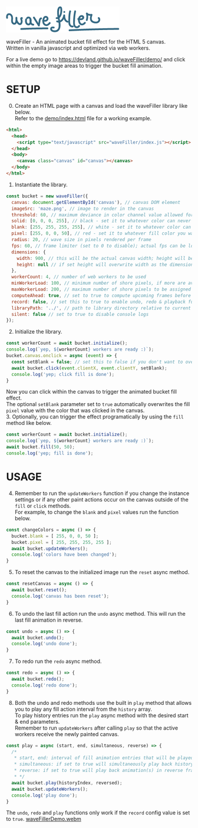 ![image](waveFiller.png)

waveFiller - An animated bucket fill effect for the HTML 5 canvas.  
Written in vanilla javascript and optimized via web workers.  

For a live demo go to https://devland.github.io/waveFiller/demo/ and click within the empty image areas to trigger the bucket fill animation.  

# SETUP

0. Create an HTML page with a canvas and load the waveFiller library like below.  
Refer to the [demo/index.html](demo/index.html) file for a working example.  
```html
<html>
  <head>
    <script type="text/javascript" src="waveFiller/index.js"></script>
  </head>
  <body>
    <canvas class="canvas" id="canvas"></canvas>
  </body>
</html>
```
1. Instantiate the library.  
```javascript
const bucket = new waveFiller({
  canvas: document.getElementById('canvas'), // canvas DOM element
  imageSrc: 'maze.png', // image to render in the canvas
  threshold: 60, // maximum deviance in color channel value allowed for a pixel to be considered blank
  solid: [0, 0, 0, 255], // black - set it to whatever color can never be filled in the image
  blank: [255, 255, 255, 255], // white - set it to whatever color can be filled in the image
  pixel: [255, 0, 0, 50], // red - set it to whatever fill color you want as RGBA
  radius: 20, // wave size in pixels rendered per frame
  fps: 60, // frame limiter (set to 0 to disable); actual fps can be lower depending on your CPU
  dimensions: {
    width: 900, // this will be the actual canvas width; height will be calculated relative to this width
    height: null // if set height will overwrite width as the dimension for resize reference; width will be calculated relative to this height
  },
  workerCount: 4, // number of web workers to be used
  minWorkerLoad: 100, // minimum number of shore pixels, if more are available, to be assigned to a web worker
  maxWorkerLoad: 200, // maximum number of shore pixels to be assigned to a worker (set to 0 to disable)
  computeAhead: true, // set to true to compute upcoming frames before current frame is done for faster overall rendering; warning: wave is no longer an advancing circle when filling large areas
  record: false, // set this to true to enable undo, redo & playback functionality
  libraryPath: '../', // path to library directory relative to current context
  silent: false // set to true to disable console logs
});
```
2. Initialize the library.  
```javascript
const workerCount = await bucket.initialize();
console.log(`yep, ${workerCount} workers are ready :)`);
bucket.canvas.onclick = async (event) => {
  const setBlank = false; // set this to false if you don't want to overwrite the current blanl color with the one that was clicked within the canvas
  await bucket.click(event.clientX, event.clientY, setBlank);
  console.log('yep; click fill is done');
}
```
Now you can click within the canvas to trigger the animated bucket fill effect.  
The optional `setBlank` parameter set to `true` automatically overwrites the fill `pixel` value with the color that was clicked in the canvas.  
3. Optionally, you can trigger the effect programatically by using the `fill` method like below.  
```javascript
const workerCount = await bucket.initialize();
console.log(`yep, ${workerCount} workers are ready :)`);
await bucket.fill(50, 50);
console.log('yep; fill is done');
```
# USAGE
4. Remember to run the `updateWorkers` function if you change the instance settings or if any other paint actions occur on the canvas outside of the `fill` or `click` methods.  
For example, to change the `blank` and `pixel` values run the function below.  
```javascript
const changeColors = async () => {
  bucket.blank = [ 255, 0, 0, 50 ];
  bucket.pixel = [ 255, 255, 255, 255 ];
  await bucket.updateWorkers();
  console.log('colors have been changed');
}
```
5. To reset the canvas to the initialized image run the `reset` async method.
```javascript
const resetCanvas = async () => {
  await bucket.reset();
  console.log('canvas has been reset');
}
```
6. To undo the last fill action run the `undo` async method. This will run the last fill animation in reverse.
```javascript
const undo = async () => {
  await bucket.undo();
  console.log('undo done');
}
```
7. To redo run the `redo` async method.
```javascript
const redo = async () => {
  await bucket.redo();
  console.log('redo done');
}
```
8. Both the undo and redo methods use the built in `play` method that allows you to play any fill action interval from the `history` array.  
To play history entries run the `play` async method with the desired start & end parameters.  
Remember to run `updateWorkers` after calling `play` so that the active workers receive the newly painted canvas.
```javascript
const play = async (start, end, simultaneous, reverse) => {
  /* 
   * start, end: interval of fill animation entries that will be played back;
   * simultaneous: if set to true will simultaneously play back history entries;
   * reverse: if set to true will play back animation(s) in reverse frame order;
   * */
  await bucket.play(historyIndex, reversed);
  await bucket.updateWorkers();
  console.log('play done');
}
```
The `undo`, `redo` and `play` functions only work if the `record` config value is set to `true`.
[waveFillerDemo.webm](https://github.com/user-attachments/assets/1666c09d-dfda-4dfa-9921-8989713baf24)
